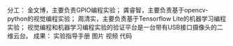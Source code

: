 分工：
金文博，主要负责GPIO编程实验；
龚睿智，主要负责基于opencv-python的视觉编程实验；
周清实，主要负责基于Tensorflow Lite的机器学习编程实验；
视觉编程和机器学习编程实验的验证平台是一台带有USB接口摄像头的二维云台。
成果：
实验指导手册
图片
视频
代码
